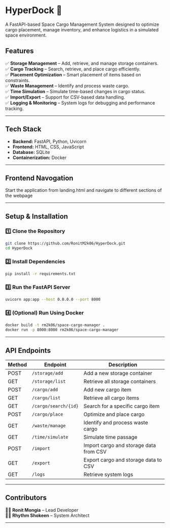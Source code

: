 # **HyperDock** 🚀  
A FastAPI-based Space Cargo Management System designed to optimize cargo placement, manage inventory, and enhance logistics in a simulated space environment.  

## **Features**  
✅ **Storage Management** – Add, retrieve, and manage storage containers.  
✅ **Cargo Tracking** – Search, retrieve, and place cargo efficiently.  
✅ **Placement Optimization** – Smart placement of items based on constraints.  
✅ **Waste Management** – Identify and process waste cargo.  
✅ **Time Simulation** – Simulate time-based changes in cargo status.  
✅ **Import/Export** – Support for CSV-based data handling.  
✅ **Logging & Monitoring** – System logs for debugging and performance tracking.  

---

## **Tech Stack**  
- **Backend:** FastAPI, Python, Uvicorn  
- **Frontend:** HTML, CSS, JavaScript  
- **Database:** SQLite  
- **Containerization:** Docker  

---

## **Frontend Navogation**  

Start the application from landing.html and navigate to different sections of the webpage 

---

## **Setup & Installation**  

### **1️⃣ Clone the Repository**  
```bash
git clone https://github.com/RonitM2k06/HyperDock.git
cd HyperDock
```

### **2️⃣ Install Dependencies**  
```bash
pip install -r requirements.txt
```

### **3️⃣ Run the FastAPI Server**  
```bash
uvicorn app:app --host 0.0.0.0 --port 8000
```

### **4️⃣ (Optional) Run Using Docker**  
```bash
docker build -t rm2k06/space-cargo-manager .
docker run -p 8000:8000 rm2k06/space-cargo-manager
```

---

## **API Endpoints**  

| **Method** | **Endpoint**          | **Description**                           |
|-----------|----------------------|-------------------------------------------|
| POST      | `/storage/add`       | Add a new storage container              |
| GET       | `/storage/list`      | Retrieve all storage containers          |
| POST      | `/cargo/add`         | Add new cargo item                       |
| GET       | `/cargo/list`        | Retrieve all cargo items                 |
| GET       | `/cargo/search/{id}` | Search for a specific cargo item         |
| POST      | `/cargo/place`       | Optimize and place cargo                 |
| GET       | `/waste/manage`      | Identify and process waste cargo         |
| GET       | `/time/simulate`     | Simulate time passage                    |
| POST      | `/import`            | Import cargo and storage data from CSV   |
| GET       | `/export`            | Export cargo and storage data to CSV     |
| GET       | `/logs`              | Retrieve system logs                     |

---

## **Contributors**  
👨‍💻 **Ronit Mongia** – Lead Developer  
👨‍💻 **Rhythm Shokeen** – System Architect  

---
